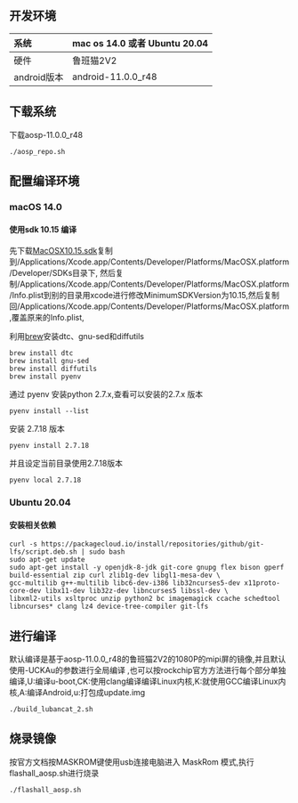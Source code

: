 ## 开发环境

| 系统    | mac os 14.0 或者 Ubuntu 20.04                              | 
|:--------|:-----------------------------------|
| 硬件  | 鲁班猫2V2                                | 
| android版本  | android-11.0.0_r48                                | 


## 下载系统
下载aosp-11.0.0_r48
```
./aosp_repo.sh
```
## 配置编译环境
### macOS 14.0
#### 使用sdk 10.15 编译
先下载[MacOSX10.15.sdk](https://github.com/phracker/MacOSX-SDKs/releases)复制到/Applications/Xcode.app/Contents/Developer/Platforms/MacOSX.platform/Developer/SDKs目录下,
然后复制/Applications/Xcode.app/Contents/Developer/Platforms/MacOSX.platform/Info.plist到别的目录用xcode进行修改MinimumSDKVersion为10.15,然后复制回/Applications/Xcode.app/Contents/Developer/Platforms/MacOSX.platform,覆盖原来的Info.plist,

利用[brew](https://brew.sh/)安装dtc、gnu-sed和diffutils

```
brew install dtc
brew install gnu-sed
brew install diffutils
brew install pyenv
```

通过 pyenv 安装python 2.7.x,查看可以安装的2.7.x 版本
```
pyenv install --list
```
安装 2.7.18 版本
```
pyenv install 2.7.18
```
并且设定当前目录使用2.7.18版本
```
pyenv local 2.7.18
```

### Ubuntu 20.04
#### 安装相关依赖
```
curl -s https://packagecloud.io/install/repositories/github/git-lfs/script.deb.sh | sudo bash
sudo apt-get update
sudo apt-get install -y openjdk-8-jdk git-core gnupg flex bison gperf build-essential zip curl zlib1g-dev libgl1-mesa-dev \
gcc-multilib g++-multilib libc6-dev-i386 lib32ncurses5-dev x11proto-core-dev libx11-dev lib32z-dev libncurses5 libssl-dev \
libxml2-utils xsltproc unzip python2 bc imagemagick ccache schedtool libncurses* clang lz4 device-tree-compiler git-lfs
```

## 进行编译
默认编译是基于aosp-11.0.0_r48的鲁班猫2V2的1080P的mipi屏的镜像,并且默认使用-UCKAu的参数进行全局编译
,也可以按rockchip官方方法进行每个部分单独编译,U:编译u-boot,CK:使用clang编译编译Linux内核,K:就使用GCC编译Linux内核,A:编译Android,u:打包成update.img
```
./build_lubancat_2.sh
```

## 烧录镜像
按官方文档按MASKROM键使用usb连接电脑进入 MaskRom 模式,执行flashall_aosp.sh进行烧录
```
./flashall_aosp.sh
```

